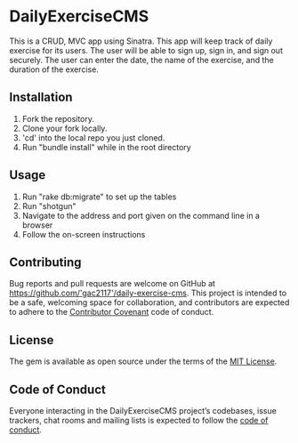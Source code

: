 # DailyExerciseCMS

This is a CRUD, MVC app using Sinatra. This app will keep track of daily exercise for its users. The user will be able to sign up, sign in, and sign out securely. The user can enter the date, the name of the exercise, and the duration of the exercise.

## Installation
1. Fork the repository.
2. Clone your fork locally.
3. 'cd' into the local repo you just cloned.
4. Run "bundle install" while in the root directory

## Usage
1. Run "rake db:migrate" to set up the tables
2. Run "shotgun"
3. Navigate to the address and port given on the command line in a browser
4. Follow the on-screen instructions

## Contributing

Bug reports and pull requests are welcome on GitHub at https://github.com/'gac2117'/daily-exercise-cms. This project is intended to be a safe, welcoming space for collaboration, and contributors are expected to adhere to the [Contributor Covenant](http://contributor-covenant.org) code of conduct.

## License

The gem is available as open source under the terms of the [MIT License](https://opensource.org/licenses/MIT).

## Code of Conduct

Everyone interacting in the DailyExerciseCMS project’s codebases, issue trackers, chat rooms and mailing lists is expected to follow the [code of conduct](https://github.com/'gac2117'/daily-exercise-cms/blob/master/CODE_OF_CONDUCT.md).
